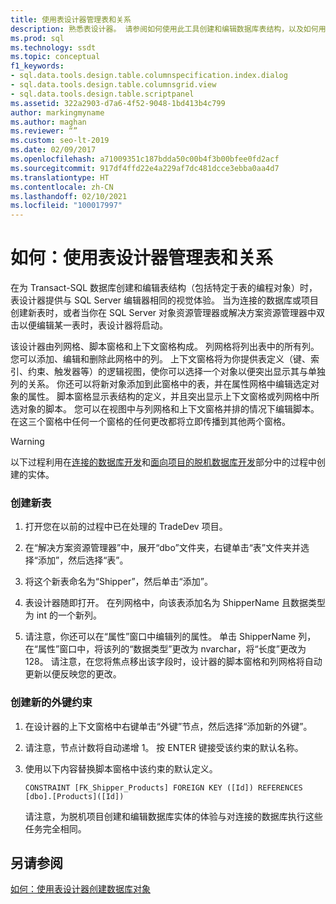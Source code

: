 ```yaml
---
title: 使用表设计器管理表和关系
description: 熟悉表设计器。 请参阅如何使用此工具创建和编辑数据库表结构，以及如何用它来查看数据库对象之间的关系。
ms.prod: sql
ms.technology: ssdt
ms.topic: conceptual
f1_keywords:
- sql.data.tools.design.table.columnspecification.index.dialog
- sql.data.tools.design.table.columnsgrid.view
- sql.data.tools.design.table.scriptpanel
ms.assetid: 322a2903-d7a6-4f52-9048-1bd413b4c799
author: markingmyname
ms.author: maghan
ms.reviewer: “”
ms.custom: seo-lt-2019
ms.date: 02/09/2017
ms.openlocfilehash: a71009351c187bdda50c00b4f3b00bfee0fd2acf
ms.sourcegitcommit: 917df4ffd22e4a229af7dc481dcce3ebba0aa4d7
ms.translationtype: HT
ms.contentlocale: zh-CN
ms.lasthandoff: 02/10/2021
ms.locfileid: "100017997"
---
```

# <a name="how-to-use-the-table-designer-to-manage-tables-and-relationships"></a>如何：使用表设计器管理表和关系

在为 Transact\-SQL 数据库创建和编辑表结构（包括特定于表的编程对象）时，表设计器提供与 SQL Server 编辑器相同的视觉体验。  当为连接的数据库或项目创建新表时，或者当你在 SQL Server 对象资源管理器或解决方案资源管理器中双击以便编辑某一表时，表设计器将启动。  
  
该设计器由列网格、脚本窗格和上下文窗格构成。 列网格将列出表中的所有列。 您可以添加、编辑和删除此网格中的列。  上下文窗格将为你提供表定义（键、索引、约束、触发器等）的逻辑视图，使你可以选择一个对象以便突出显示其与单独列的关系。 你还可以将新对象添加到此窗格中的表，并在属性网格中编辑选定对象的属性。 脚本窗格显示表结构的定义，并且突出显示上下文窗格或列网格中所选对象的脚本。 您可以在视图中与列网格和上下文窗格并排的情况下编辑脚本。 在这三个窗格中任何一个窗格的任何更改都将立即传播到其他两个窗格。  
  
> [!WARNING]  
> 以下过程利用在[连接的数据库开发](../ssdt/connected-database-development.md)和[面向项目的脱机数据库开发](../ssdt/project-oriented-offline-database-development.md)部分中的过程中创建的实体。  
  
### <a name="to-create-a-new-table"></a>创建新表  
  
1.  打开您在以前的过程中已在处理的 TradeDev 项目。  
  
2.  在“解决方案资源管理器”中，展开“dbo”文件夹，右键单击“表”文件夹并选择“添加”，然后选择“表”。   
  
3.  将这个新表命名为“Shipper”，然后单击“添加”。  
  
4.  表设计器随即打开。 在列网格中，向该表添加名为 ShipperName 且数据类型为 int 的一个新列。  
  
5.  请注意，你还可以在“属性”窗口中编辑列的属性。 单击 ShipperName 列，在“属性”窗口中，将该列的“数据类型”更改为 nvarchar，将“长度”更改为 128。 请注意，在您将焦点移出该字段时，设计器的脚本窗格和列网格将自动更新以便反映您的更改。  
  
### <a name="to-create-a-new-foreign-key-constraint"></a>创建新的外键约束  
  
1.  在设计器的上下文窗格中右键单击“外键”节点，然后选择“添加新的外键”。  
  
2.  请注意，节点计数将自动递增 1。 按 ENTER 键接受该约束的默认名称。  
  
3.  使用以下内容替换脚本窗格中该约束的默认定义。  
  
    ```  
    CONSTRAINT [FK_Shipper_Products] FOREIGN KEY ([Id]) REFERENCES [dbo].[Products]([Id])  
    ```  
  
    请注意，为脱机项目创建和编辑数据库实体的体验与对连接的数据库执行这些任务完全相同。  
  
## <a name="see-also"></a>另请参阅  
[如何：使用表设计器创建数据库对象](../ssdt/how-to-create-database-objects-using-table-designer.md)  
  
